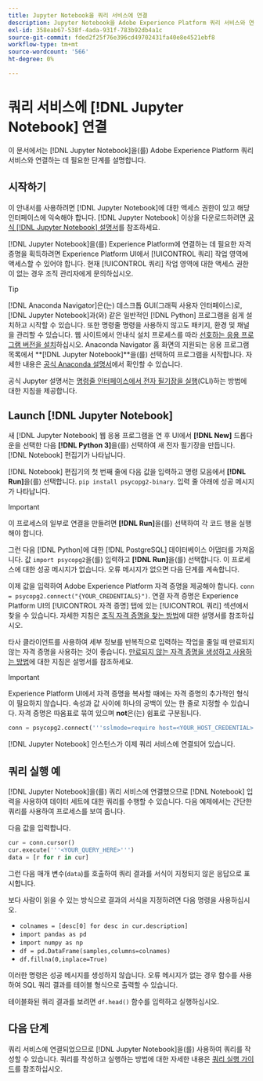 ```yaml
---
title: Jupyter Notebook을 쿼리 서비스에 연결
description: Jupyter Notebook을 Adobe Experience Platform 쿼리 서비스와 연결하는 방법에 대해 알아봅니다.
exl-id: 358eab67-538f-4ada-931f-783b92db4a1c
source-git-commit: fded2f25f76e396cd49702431fa40e8e4521ebf8
workflow-type: tm+mt
source-wordcount: '566'
ht-degree: 0%

---
```


# 쿼리 서비스에 [!DNL Jupyter Notebook] 연결

이 문서에서는 [!DNL Jupyter Notebook]을(를) Adobe Experience Platform 쿼리 서비스와 연결하는 데 필요한 단계를 설명합니다.

## 시작하기

이 안내서를 사용하려면 [!DNL Jupyter Notebook]에 대한 액세스 권한이 있고 해당 인터페이스에 익숙해야 합니다. [!DNL Jupyter Notebook] 이상을 다운로드하려면 [공식 [!DNL Jupyter Notebook] 설명서](https://jupyter.org/)를 참조하세요.

[!DNL Jupyter Notebook]을(를) Experience Platform에 연결하는 데 필요한 자격 증명을 획득하려면 Experience Platform UI에서 [!UICONTROL 쿼리] 작업 영역에 액세스할 수 있어야 합니다. 현재 [!UICONTROL 쿼리] 작업 영역에 대한 액세스 권한이 없는 경우 조직 관리자에게 문의하십시오.

>[!TIP]
>
>[!DNL Anaconda Navigator]은(는) 데스크톱 GUI(그래픽 사용자 인터페이스)로, [!DNL Jupyter Notebook]과(와) 같은 일반적인 [!DNL Python] 프로그램을 쉽게 설치하고 시작할 수 있습니다. 또한 명령줄 명령을 사용하지 않고도 패키지, 환경 및 채널을 관리할 수 있습니다.
>웹 사이트에서 안내식 설치 프로세스를 따라 [선호하는 응용 프로그램 버전을 설치](https://docs.anaconda.com/anaconda/install/)하십시오.
>Anaconda Navigator 홈 화면의 지원되는 응용 프로그램 목록에서 **[!DNL Jupyter Notebook]**을(를) 선택하여 프로그램을 시작합니다.
>자세한 내용은 [공식 Anaconda 설명서](https://docs.anaconda.com/anaconda/navigator/)에서 확인할 수 있습니다.

공식 Jupyter 설명서는 [명령줄 인터페이스에서 전자 필기장을 실행](https://docs.jupyter.org/en/latest/running.html#how-do-i-open-a-specific-notebook)&#x200B;(CLI)하는 방법에 대한 지침을 제공합니다.

## Launch [!DNL Jupyter Notebook]

새 [!DNL Jupyter Notebook] 웹 응용 프로그램을 연 후 UI에서 **[!DNL New]** 드롭다운을 선택한 다음 **[!DNL Python 3]**&#x200B;을(를) 선택하여 새 전자 필기장을 만듭니다. [!DNL Notebook] 편집기가 나타납니다.

[!DNL Notebook] 편집기의 첫 번째 줄에 다음 값을 입력하고 명령 모음에서 **[!DNL Run]**&#x200B;을(를) 선택합니다. `pip install psycopg2-binary`. 입력 줄 아래에 성공 메시지가 나타납니다.

>[!IMPORTANT]
>
>이 프로세스의 일부로 연결을 만들려면 **[!DNL Run]**&#x200B;을(를) 선택하여 각 코드 행을 실행해야 합니다.

그런 다음 [!DNL Python]에 대한 [!DNL PostgreSQL] 데이터베이스 어댑터를 가져옵니다. 값 `import psycopg2`을(를) 입력하고 **[!DNL Run]**&#x200B;을(를) 선택합니다. 이 프로세스에 대한 성공 메시지가 없습니다. 오류 메시지가 없으면 다음 단계를 계속합니다.

이제 값을 입력하여 Adobe Experience Platform 자격 증명을 제공해야 합니다. `conn = psycopg2.connect("{YOUR_CREDENTIALS}")`. 연결 자격 증명은 Experience Platform UI의 [!UICONTROL 자격 증명] 탭에 있는 [!UICONTROL 쿼리] 섹션에서 찾을 수 있습니다. 자세한 지침은 [조직 자격 증명을 찾는 방법](../ui/credentials.md)에 대한 설명서를 참조하십시오.

타사 클라이언트를 사용하여 세부 정보를 반복적으로 입력하는 작업을 줄일 때 만료되지 않는 자격 증명을 사용하는 것이 좋습니다. [만료되지 않는 자격 증명을 생성하고 사용하는 방법](../ui/credentials.md#non-expiring-credentials)에 대한 지침은 설명서를 참조하세요.

>[!IMPORTANT]
>
>Experience Platform UI에서 자격 증명을 복사할 때에는 자격 증명의 추가적인 형식이 필요하지 않습니다. 속성과 값 사이에 하나의 공백이 있는 한 줄로 지정할 수 있습니다. 자격 증명은 따옴표로 묶여 있으며 **not**&#x200B;은(는) 쉼표로 구분됩니다.

```python
conn = psycopg2.connect('''sslmode=require host=<YOUR_HOST_CREDENTIAL> port=80 dbname=prod:all user=<YOUR_ORGANIZATION_ID> password=<YOUR_PASSWORD>''')"
```

[!DNL Jupyter Notebook] 인스턴스가 이제 쿼리 서비스에 연결되어 있습니다.

## 쿼리 실행 예

[!DNL Jupyter Notebook]을(를) 쿼리 서비스에 연결했으므로 [!DNL Notebook] 입력을 사용하여 데이터 세트에 대한 쿼리를 수행할 수 있습니다. 다음 예제에서는 간단한 쿼리를 사용하여 프로세스를 보여 줍니다.

다음 값을 입력합니다.

```python
cur = conn.cursor()
cur.execute('''<YOUR_QUERY_HERE>''')
data = [r for r in cur]
```

그런 다음 매개 변수(`data`)를 호출하여 쿼리 결과를 서식이 지정되지 않은 응답으로 표시합니다.

보다 사람이 읽을 수 있는 방식으로 결과의 서식을 지정하려면 다음 명령을 사용하십시오.

- `colnames = [desc[0] for desc in cur.description]`
- `import pandas as pd`
- `import numpy as np`
- `df = pd.DataFrame(samples,columns=colnames)`
- `df.fillna(0,inplace=True)`

이러한 명령은 성공 메시지를 생성하지 않습니다. 오류 메시지가 없는 경우 함수를 사용하여 SQL 쿼리 결과를 테이블 형식으로 출력할 수 있습니다.

테이블화된 쿼리 결과를 보려면 `df.head()` 함수를 입력하고 실행하십시오.

## 다음 단계

쿼리 서비스에 연결되었으므로 [!DNL Jupyter Notebook]을(를) 사용하여 쿼리를 작성할 수 있습니다. 쿼리를 작성하고 실행하는 방법에 대한 자세한 내용은 [쿼리 실행 가이드](../best-practices/writing-queries.md)를 참조하십시오.
